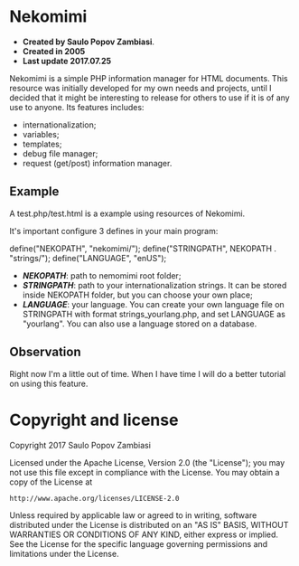# Nekomimi

- **Created by Saulo Popov Zambiasi**.
- **Created in 2005**
- **Last update 2017.07.25**

Nekomimi is a simple PHP information manager for HTML
documents. This resource was initially developed for my
own needs and projects, until I decided that it might
be interesting to release for others to use if it is of
any use to anyone. Its features includes:

* internationalization;
* variables;
* templates;
* debug file manager;
* request (get/post) information manager.

## Example

A test.php/test.html is a example using resources of Nekomimi.

It's important configure 3 defines in your main program:

define("NEKOPATH", "nekomimi/");
define("STRINGPATH", NEKOPATH . "strings/");
define("LANGUAGE", "enUS");

- ***NEKOPATH***: path to nemomimi root folder;
- ***STRINGPATH***: path to your internationalization strings. It
can be stored inside NEKOPATH folder, but you can choose your own
place;
- ***LANGUAGE***: your language. You can create your own language
file on STRINGPATH with format strings_yourlang.php, and set
LANGUAGE as "yourlang". You can also use a language stored on a
database. 

## Observation

Right now I'm a little out of time. When I have time I will do a
better tutorial on using this feature.

# Copyright and license

Copyright 2017 Saulo Popov Zambiasi

Licensed under the Apache License, Version 2.0 (the "License");
you may not use this file except in compliance with the License.
You may obtain a copy of the License at

    http://www.apache.org/licenses/LICENSE-2.0

Unless required by applicable law or agreed to in writing, software
distributed under the License is distributed on an "AS IS" BASIS,
WITHOUT WARRANTIES OR CONDITIONS OF ANY KIND, either express or implied.
See the License for the specific language governing permissions and
limitations under the License.






